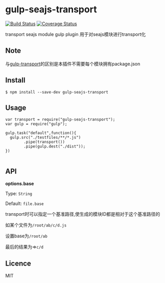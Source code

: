 gulp-seajs-transport
====================

[![Build Status](https://travis-ci.org/guilipan/gulp-seajs-transport.svg?branch=master)](https://travis-ci.org/guilipan/gulp-seajs-transport)
[![Coverage Status](https://coveralls.io/repos/guilipan/gulp-seajs-transport/badge.png)](https://coveralls.io/r/guilipan/gulp-seajs-transport)

transport seajs module gulp plugin
用于对seajs模块进行transport化

## Note

与[gulp-transport](https://github.com/popomore/gulp-transport)的区别是本插件不需要每个模块拥有package.json

## Install

```
$ npm install --save-dev gulp-seajs-transport

```

## Usage

```
var transport = require("gulp-seajs-transport");
var gulp = require("gulp");

gulp.task("default",function(){
  gulp.src("./testfiles/**/*.js")
        .pipe(transport())
        .pipe(gulp.dest("./dist"));
}) 
   
```

## API

**options.base**

Type: `String`

Default: `file.base`

transport时可以指定一个基准路径,使生成的模块ID都是相对于这个基准路径的

如某个文件为`/root/ab/c/d.js`

设置base为`/root/ab`

最后的结果为=>`c/d`

## Licence

MIT
